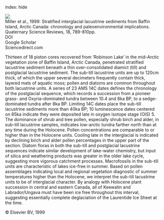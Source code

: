 index: hide

<div class="Citation">
    <div class="Citation-thumb CitationThumb-linked"  data-href="https://doi.org/10.1016/s0277-3791(98)00075-4">
      <img src="https://static.claimspace.cloud/climate-study-static/refs/thumbs/5/Miller_et_al_1999-thumb.png" />
    </div>

  <div class="Citation-body">
    <div class="Citation-text">Miller et al., 1999: Stratified interglacial lacustrine sediments from Baffin Island, Arctic Canada: chronology and paleoenvironmental implications. <span class="Article-journal">Quaternary Science Reviews, </span><span class="Article-volume">18, </span>789-810pp.</div>
    <div class="Citation-links">
      <div class="CitationLink" data-href="https://doi.org/10.1016/s0277-3791(98)00075-4">
        <div class="CitationLink-icon CitationLink-Doi"></div>
        <div class="CitationLink-text">DOI</div>
      </div>
      <div class="CitationLink" data-href="https://scholar.google.com/scholar?q=10.1016/s0277-3791(98)00075-4">
        <div class="CitationLink-icon CitationLink-Scholar"></div>
        <div class="CitationLink-text">Google Scholar</div>
      </div>
      <div class="CitationLink" data-href="http://www.sciencedirect.com/science/article/pii/S0277379198000754">
        <div class="CitationLink-icon CitationLink-Publisher"></div>
        <div class="CitationLink-text">Sciencedirect.com</div>
      </div>
    </div>
  </div>
</div>

Thirteen of 18 piston cores recovered from ‘Robinson Lake’ in the mid-Arctic vegetation zone of Baffin Island, Arctic Canada, penetrated stratified lacustrine sediment beneath a thin over-consolidated diamict (till) and postglacial lacustrine sediment. The sub-till lacustrine units are up to 120cm thick, of which the upper several decimeters frequently contain thick, layered mats of aquatic moss; pollen and diatoms are common throughout both lacustrine units. A series of 23 AMS 14C dates defines the chronology of the postglacial sequence, which records a succession from a pioneer grass- and Oxyria-dominated tundra between 10.4 and 8ka BP, to a sedge-dominated tundra after 8ka BP. Limiting 14C dates place the sub-till lacustrine sediments more than 40ka BP; 10 luminescence dates centered on 85ka indicate they were deposited late in oxygen isotope stage (OIS) 5. The dominance of shrub and tree pollen, especially shrub birch and alder, in sub-till lacustrine samples, indicates low-arctic tundra farther north than at any time during the Holocene. Pollen concentrations are comparable to or higher than in the Holocene units. Cooling late in the interglacial is indicated by declining birch and alder pollen percentages in the upper part of the section. Diatom floras in both the sub-till and postglacial lacustrine sequences indicate similar development of lake-water chemistry, but input of silica and weathering products was greater in the older lake cycle, suggesting more vigorous catchment processes. Macrofossils in the sub-till units are characteristic of lakes ice-free in summer. Based on pollen assemblages indicating local and regional vegetation diagnostic of summer temperatures higher than the Holocene, we interpret the sub-till lacustrine units to be of interglacial character. By analogy with Holocene plant succession in central and eastern Canada, all of Keewatin and Labrador/Ungava must have been ice free throughout this interval, suggesting essentially complete deglaciation of the Laurentide Ice Sheet at the time.

<div class="Citation-copy">
&copy; Elsevier BV, 1999
</div>